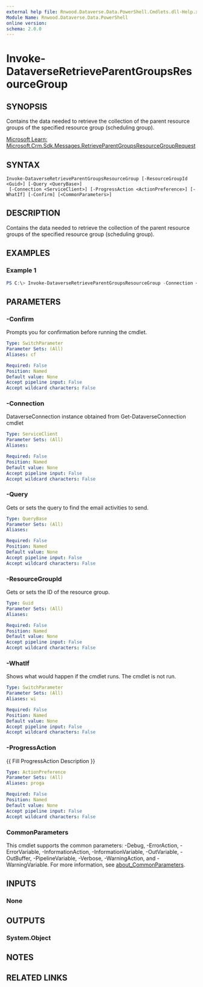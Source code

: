 ```yaml
---
external help file: Rnwood.Dataverse.Data.PowerShell.Cmdlets.dll-Help.xml
Module Name: Rnwood.Dataverse.Data.PowerShell
online version:
schema: 2.0.0
---
```


# Invoke-DataverseRetrieveParentGroupsResourceGroup

## SYNOPSIS
Contains the data needed to retrieve the collection of the parent resource groups of the specified resource group (scheduling group).

[Microsoft Learn: Microsoft.Crm.Sdk.Messages.RetrieveParentGroupsResourceGroupRequest](https://learn.microsoft.com/dotnet/api/Microsoft.Crm.Sdk.Messages.RetrieveParentGroupsResourceGroupRequest)

## SYNTAX

```
Invoke-DataverseRetrieveParentGroupsResourceGroup [-ResourceGroupId <Guid>] [-Query <QueryBase>]
 [-Connection <ServiceClient>] [-ProgressAction <ActionPreference>] [-WhatIf] [-Confirm] [<CommonParameters>]
```

## DESCRIPTION
Contains the data needed to retrieve the collection of the parent resource groups of the specified resource group (scheduling group).

## EXAMPLES

### Example 1
```powershell
PS C:\> Invoke-DataverseRetrieveParentGroupsResourceGroup -Connection <ServiceClient> -ResourceGroupId <Guid> -Query <QueryBase>
```

## PARAMETERS

### -Confirm
Prompts you for confirmation before running the cmdlet.

```yaml
Type: SwitchParameter
Parameter Sets: (All)
Aliases: cf

Required: False
Position: Named
Default value: None
Accept pipeline input: False
Accept wildcard characters: False
```

### -Connection
DataverseConnection instance obtained from Get-DataverseConnection cmdlet

```yaml
Type: ServiceClient
Parameter Sets: (All)
Aliases:

Required: False
Position: Named
Default value: None
Accept pipeline input: False
Accept wildcard characters: False
```

### -Query
Gets or sets the query to find the email activities to send.

```yaml
Type: QueryBase
Parameter Sets: (All)
Aliases:

Required: False
Position: Named
Default value: None
Accept pipeline input: False
Accept wildcard characters: False
```

### -ResourceGroupId
Gets or sets the ID of the resource group.

```yaml
Type: Guid
Parameter Sets: (All)
Aliases:

Required: False
Position: Named
Default value: None
Accept pipeline input: False
Accept wildcard characters: False
```

### -WhatIf
Shows what would happen if the cmdlet runs. The cmdlet is not run.

```yaml
Type: SwitchParameter
Parameter Sets: (All)
Aliases: wi

Required: False
Position: Named
Default value: None
Accept pipeline input: False
Accept wildcard characters: False
```

### -ProgressAction
{{ Fill ProgressAction Description }}

```yaml
Type: ActionPreference
Parameter Sets: (All)
Aliases: proga

Required: False
Position: Named
Default value: None
Accept pipeline input: False
Accept wildcard characters: False
```

### CommonParameters
This cmdlet supports the common parameters: -Debug, -ErrorAction, -ErrorVariable, -InformationAction, -InformationVariable, -OutVariable, -OutBuffer, -PipelineVariable, -Verbose, -WarningAction, and -WarningVariable. For more information, see [about_CommonParameters](http://go.microsoft.com/fwlink/?LinkID=113216).

## INPUTS

### None
## OUTPUTS

### System.Object
## NOTES

## RELATED LINKS

